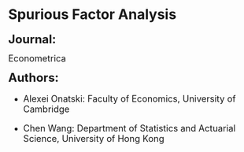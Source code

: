 # Spurious Factor Analysis

<font size = 5> **Journal:**</font>

<font size = 4>

Econometrica
</font>

<font size = 5> **Authors:**</font>

<font size = 4>

* Alexei Onatski:
  Faculty of Economics, University of Cambridge

* Chen Wang:
  Department of Statistics and Actuarial Science, University of Hong Kong
</font>